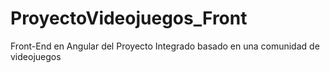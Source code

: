 # ProyectoVideojuegos_Front
Front-End en Angular del Proyecto Integrado basado en una comunidad de videojuegos
